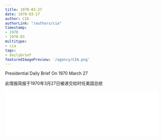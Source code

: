 ```yaml
---
title: 1970-03-27
date: 1970-03-27
author: CIA 
authorLink: "/authors/cia"
timestamp: 
- 1970
- 1970-03
multitype: 
- cia
tags: 
- dailybrief
featuredImagePreview: '/agency/CIA.png'
---
```



Presidential Daily Brief On 1970 March 27

此情报简报于1970年3月27日被递交给时任美国总统

<!--more-->





<div id="over" style="width:100%; overflow:hidden"> <iframe id="sFrame" name="sFrame" frameborder="no" border="0"  allowfullscreen marginwidth="0" scrolling="no" src = " /CIA/1970-03-27.html "  style = " position:absulute; width: 806px; top: 300;" > </iframe> </div>